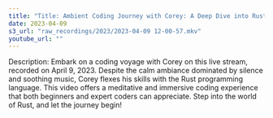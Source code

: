 ```yaml
---
title: "Title: Ambient Coding Journey with Corey: A Deep Dive into Rust"
date: 2023-04-09
s3_url: "raw_recordings/2023/2023-04-09 12-00-57.mkv"
youtube_url: ""
---
```


Description:
Embark on a coding voyage with Corey on this live stream, recorded on April 9, 2023. Despite the calm ambiance dominated by silence and soothing music, Corey flexes his skills with the Rust programming language. This video offers a meditative and immersive coding experience that both beginners and expert coders can appreciate. Step into the world of Rust, and let the journey begin!
